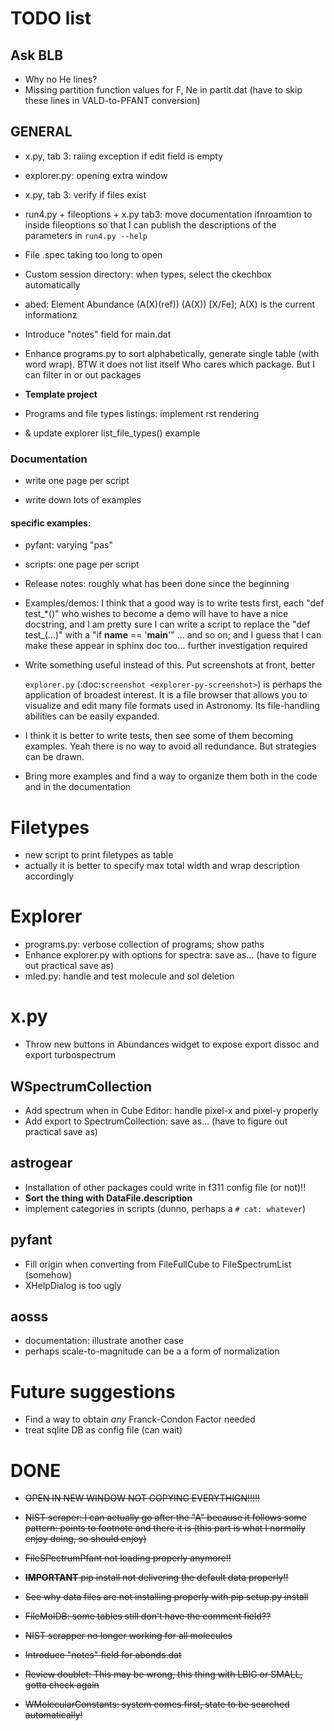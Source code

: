 # TODO list

## Ask BLB

- Why no He lines?
- Missing partition function values for F, Ne in partit.dat (have to skip these lines in VALD-to-PFANT conversion)

## GENERAL

- x.py, tab 3: raiing exception if edit field is empty

- explorer.py: opening extra window

- x.py, tab 3: verify if files exist

- run4.py + fileoptions + x.py tab3: move documentation ifnroamtion to inside fileoptions so that I can publish the descriptions of the parameters in `run4.py --help`

- File .spec taking too long to open

- Custom session directory: when types, select the ckechbox automatically

- abed: Element Abundance (A(X)(ref)) (A(X)) [X/Fe]; A(X) is the current informationz    

- Introduce "notes" field for main.dat


- Enhance programs.py to sort alphabetically, generate single table (with word wrap). BTW it does not list itself
  Who cares which package. But I can filter in or out packages
 
  
- **Template project**
- Programs and file types listings: implement rst rendering
- & update explorer list_file_types() example


### Documentation

- write one page per script

- write down lots of examples

#### specific examples:


- pyfant: varying "pas"

- scripts: one page per script


- Release notes: roughly what has been done since the beginning

- Examples/demos: I think that a good way is to write tests first, each "def test_*()" who wishes to become a demo will have to have a nice docstring,
and I am pretty sure I can write a script to replace the "def test_<sthsth>(...)" with a "if __name__ == '__main__'" ... and so on; and I guess that I can make these appear in sphinx doc too... 
further investigation required


- Write something useful instead of this. Put screenshots at front, better

    ``explorer.py`` (:doc:`screenshot <explorer-py-screenshot>`) is perhaps the application of broadest interest.
    It is a file browser that allows you to visualize and edit many file formats used in Astronomy. Its file-handling abilities can be
    easily expanded.


- I think it is better to write tests, then see some of them becoming examples. Yeah there is no way to avoid all redundance.
  But strategies can be drawn.

- Bring more examples and find a way to organize them both in the code and in the documentation


# Filetypes

- new script to print filetypes as table
- actually it is better to specify max total width and wrap description accordingly

# Explorer

- programs.py: verbose collection of programs; show paths
- Enhance explorer.py with options for spectra: save as... (have to figure out practical save as)
- mled.py: handle and test molecule and sol deletion

# x.py

- Throw new buttons in Abundances widget to expose export dissoc and export turbospectrum

## WSpectrumCollection

- Add spectrum when in Cube Editor: handle pixel-x and pixel-y properly
- Add export to SpectrumCollection: save as... (have to figure out practical save as)


## astrogear

  - Installation of other packages could write in f311 config file (or not)!!
  - **Sort the thing with DataFile.description**
  - implement categories in scripts (dunno, perhaps a `# cat: whatever`)

## pyfant

  - Fill origin when converting from FileFullCube to FileSpectrumList (somehow)
  - XHelpDialog is too ugly

  
## aosss

  - documentation: illustrate another case
  - perhaps scale-to-magnitude can be a a form of normalization


# Future suggestions

  - Find a way to obtain *any* Franck-Condon Factor needed
  - treat sqlite DB as config file (can wait)
  

# DONE

- ~~OPEN IN NEW WINDOW NOT COPYING EVERYTHIGN!!!!!~~

- ~~NIST scraper: I can actually go after the "A" because it follows some pattern: points to footnote and there it is (this part is what I normally enjoy doing, so should enjoy)~~

- ~~FileSPectrumPfant not loading properly anymore!!~~

- ~~**IMPORTANT** pip install not delivering the default data properly!!~~

- ~~See why data files are not installing properly with pip setup.py install~~

- ~~FileMolDB: some tables still don't have the comment field??~~

- ~~NIST scrapper no longer working for all molecules~~

- ~~Introduce "notes" field for abonds.dat~~

- ~~Review doublet: This may be wrong, this thing with LBIG or SMALL, gotta check again~~

- ~~WMolecularConstants: system comes first, state to be searched automatically!~~   
